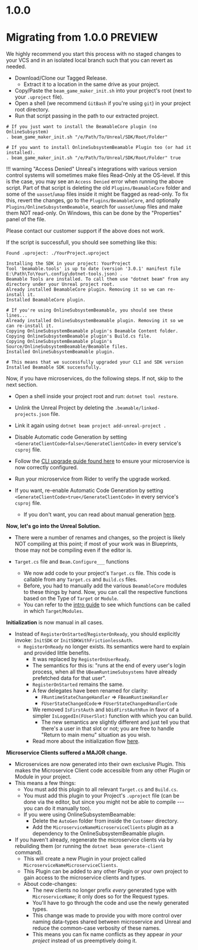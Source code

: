 # 1.0.0

# Migrating from 1.0.0 PREVIEW
We highly recommend you start this process with no staged changes to your VCS and in an isolated local branch such that you can revert as needed.

- Download/Clone our Tagged Release.
  - Extract it to a location in the same drive as your project.
- Copy/Paste the `beam_game_maker_init.sh` into your project's root (next to your `.uproject` file).
- Open a shell (we recommend `GitBash` if you're using `git`) in your project root directory.
- Run that script passing in the path to our extracted project.

```shell
# If you just want to install the BeamableCore plugin (no OnlineSubsystem)
. beam_game_maker_init.sh "/e/Path/To/Unreal/SDK/Root/Folder"

# If you want to install OnlineSubsystemBeamable Plugin too (or had it installed).
. beam_game_maker_init.sh "/e/Path/To/Unreal/SDK/Root/Folder" true
```

!!! warning "Access Denied"
	   Unreal's integrations with various version control systems will sometimes make files Read-Only at the OS-level. If this is the case, you may see an `Access Denied` error when running the above script. Part of that script is deleting the old `Plugins/BeamableCore` folder and some of the `uasset`/`umap` files inside it might be flagged as read-only. To fix this, revert the changes, go to the `Plugins/BeamableCore`, and optionally `Plugins/OnlineSubsystemBeamable`, search for `uasset`/`umap` files and make them NOT read-only. On Windows, this can be done by the "Properties" panel of the file.
   
   Please contact our customer support if the above does not work.

If the script is successfull, you should see something like this:

```
Found .uproject: ./YourProject.uproject

Installing the SDK in your project: YourProject
Tool 'beamable.tools' is up to date (version '3.0.1' manifest file E:\Path\To\Your\.config\dotnet-tools.json) .
Beamable Tools are installed. To call them use "dotnet beam" from any directory under your Unreal project root.
Already installed BeamableCore plugin. Removing it so we can re-install it.
Installed BeamableCore plugin.

# If you're using OnlineSubsystemBeamable, you should see these lines...
Already installed OnlineSubsystemBeamable plugin. Removing it so we can re-install it.
Copying OnlineSubsystemBeamable plugin's Beamable Content folder.
Copying OnlineSubsystemBeamable plugin's Build.cs file.
Copying OnlineSubsystemBeamable plugin's Source/OnlineSubsystemBeamable/Beamable files.
Installed OnlineSubsystemBeamable plugin.

# This means that we successfully upgraded your CLI and SDK version
Installed Beamable SDK successfully.
```

Now, if you have microservices, do the following steps. If not, skip to the next section.

- Open a shell inside your project root and run: `dotnet tool restore`.
- Unlink the Unreal Project by deleting the `.beamable/linked-projects.json` file.
- Link it again using `dotnet beam project add-unreal-project .`
- Disable Automatic code Generation by setting `<GenerateClientCode>false</GenerateClientCode>` in every service's `csproj` file.        

- Follow the [CLI upgrade guide found here](https://docs.beamable.com/v2.0.0/docs/cli-guide-upgrading#from-202-to-301) to ensure your microservice is now correctly configured.
- Run your microservice from Rider to verify the upgrade worked.

- If you want, re-enable Automatic Code Generation by setting `<GenerateClientCode>true</GenerateClientCode>` in every service's `csproj` file.
  - If you don't want, you can read about manual generation [here](../../../concepts/microservices/#integrating-with-unreal).

**Now, let's go into the Unreal Solution.**

- There were a number of renames and changes, so the project is likely NOT compiling at this point; if most of your work was in Blueprints, those may not be compiling even if the editor is.

- `Target.cs` file and `Beam.Configure___` functions
	- We now add code to your project's `Target.cs` file. This code is callable from any `Target.cs` and `Build.cs` files.
	- Before, you had to manually add the various `BeamableCore` modules to these things by hand. Now, you can call the respective functions based on the Type of `Target` or `Module`.
	- You can refer to the [intro guide](../../intro) to see which functions can be called in which `Target`/`Modules`.

**Initialization** is now manual in all cases.

- Instead of `RegisterOnStarted`/`RegisterOnReady`, you should explicitly invoke: `InitSDK` or `InitSDKWithFrictionlessAuth`.
	- `RegisterOnReady` no longer exists. Its semantics were hard to explain and provided little benefits.
		- It was replaced by `RegisterOnUserReady`.
		- The semantics for this is: "runs at the end of every user's login process, when all the `UBeamRuntimeSubsystems` have already prefetched data for that user".
	  - `RegisterOnStarted` remains the same.
	  - A few delegates have been renamed for clarity:
	    - `FRuntimeStateChangeHandler` => `FBeamRuntimeHandler`
	    - `FUserStateChangedCode`=> `FUserStateChangedHandlerCode`
	  - We removed `IsFirstAuth` and `bDidFirstAuthRun` in favor of a simpler `IsLoggedIn(FUserSlot)` function with which you can build.
	    - The new semantics are slightly different and just tell you that there's a user in that slot or not; you are free to handle "Return to main menu" situation as you wish.
	  - Read more about the initialization flow [here](../../intro).

**Microservice Clients suffered a MAJOR change.**

- Microservices are now generated into their own exclusive Plugin. This makes the Microservice Client code accessible from any other Plugin or Module in your project.
- This means a few things:
	- You must add this plugin to all relevant `Target.cs` and `Build.cs`.
	- You must add this plugin to your Project's `.uproject` file (can be done via the editor, but since you might not be able to compile --- you can do it manually too).
	- If you were using OnlineSubsystemBeamable:
		- Delete the `AutoGen` folder from inside the `Customer` directory.
		- Add the `MicroserviceNameMicroserviceClients` plugin as a dependency to the OnlineSubsystemBeamable plugin.
- If you haven't already, regenerate the microservice clients via by rebuilding them (or running the `dotnet beam generate-client` command).
	- This will create a new Plugin in your project called `MicroserviceNameMicroserviceClients`.
	- This Plugin can be added to any other Plugin or your own project to gain access to the microservice clients and types.
	- About code-changes:
	    - The new clients no longer prefix _every_ generated type with `MicroserviceName`; it only does so for the Request types.
	    - You'll have to go through the code and use the newly generated types.
	    - This change was made to provide you with more control over naming data-types shared between microservice and Unreal and reduce the common-case verbosity of these names.
	    - This means you can fix name conflicts as they appear _in your project_ instead of us preemptively doing it.

